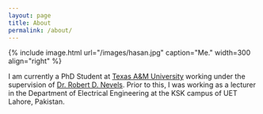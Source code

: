 ```yaml
---
layout: page
title: About
permalink: /about/
---
```


{% include image.html url="/images/hasan.jpg" caption="Me." width=300 align="right" %}

I am currently a PhD Student at [Texas A&M University](http://www.tamu.edu/) working under the supervision of [Dr. Robert D. Nevels](https://engineering.tamu.edu/electrical/people/rnevels). Prior to this, I was working as a lecturer in the Department of Electrical Engineering at the KSK campus of UET Lahore, Pakistan.

